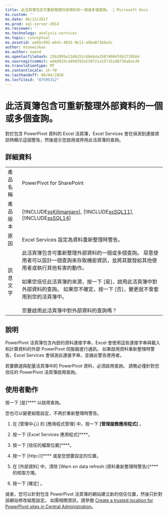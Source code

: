 ```yaml
---
title: 此活頁簿包含可重新整理外部資料的一個或多個查詢。 | Microsoft Docs
ms.custom: ''
ms.date: 06/13/2017
ms.prod: sql-server-2014
ms.reviewer: ''
ms.technology: analysis-services
ms.topic: conceptual
ms.assetid: aa65c992-eb41-4032-9e11-a9ba871b6a3c
author: minewiskan
ms.author: owend
ms.openlocfilehash: 25b2095e13d6151c68eb4a3507400dfdb1739564
ms.sourcegitcommit: ad4d92dce894592a259721a1571b1d8736abacdb
ms.translationtype: MT
ms.contentlocale: zh-TW
ms.lasthandoff: 08/04/2020
ms.locfileid: "87595312"
---
```

# <a name="this-workbook-contains-one-or-more-queries-that-refresh-external-data"></a>此活頁簿包含可重新整理外部資料的一個或多個查詢。
  對於包含 PowerPivot 資料的 Excel 活頁簿，Excel Services 會在偵測到連接資訊時顯示這個警告，然後提示您啟用或停用此活頁簿的查詢。  
  
## <a name="details"></a>詳細資料  
  
|||  
|-|-|  
|產品名稱|PowerPivot for SharePoint|  
|產品版本|[!INCLUDE[ssKilimanjaro](../../includes/sskilimanjaro-md.md)], [!INCLUDE[ssSQL11](../../includes/sssql11-md.md)], [!INCLUDE[ssSQL14](../../includes/sssql14-md.md)]|  
|原因|Excel Services 設定為資料重新整理時警告。|  
|訊息文字|此活頁簿包含可重新整理外部資料的一個或多個查詢。 惡意使用者可以設計一個查詢來存取機密資訊，並將其散發給其他使用者或執行其他有害的動作。<br /><br /> 如果您信任此活頁簿的來源，按一下 [是]，啟用此活頁簿中對外部資料的查詢。 如果您不確定，按一下 [否]，變更就不會套用到您的活頁簿中。<br /><br /> 您要啟用此活頁簿中對外部資料的查詢嗎？|  
  
## <a name="explanation"></a>說明  
 PowerPivot 活頁簿包含內嵌的資料連接字串，Excel 會使用這些連接字串與載入和計算資料的外部 PowerPivot 伺服器進行通訊。 如果啟用資料重新整理時警告，Excel Services 會偵測此連接字串，並據此警告使用者。  
  
 若要篩選與配量活頁簿中的 PowerPivot 資料，必須啟用查詢。 請務必僅針對您信任的 PowerPivot 活頁簿啟用查詢。  
  
## <a name="user-action"></a>使用者動作  
 按一下 [是]**** 以啟用查詢。  
  
 您也可以變更組態設定，不再於重新整理時警告。  
  
1.  在 [管理中心] 的 [應用程式管理] 中，按一下 **[管理服務應用程式]** 。  
  
2.  按一下 [Excel Services 應用程式]****。  
  
3.  按一下 [信任的檔案位置]****。  
  
4.  按一下 [http://]**** 或是您想要設定的位置。  
  
5.  在 [外部資料] 中，清除 [Warn on data refresh (資料重新整理時警告)]**** 的核取方塊。  
  
6.  按一下 [確定]  。  
  
 或者，您可以針對包含 PowerPivot 活頁簿的網站建立新的信任位置，然後只針對該網站修改組態設定。 如需相關資訊，請參閱 [Create a trusted location for PowerPivot sites in Central Administration](create-a-trusted-location-for-power-pivot-sites-in-central-administration.md)。  
  
  
